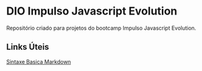 # DIO Impulso Javascript Evolution
Repositório criado para projetos do bootcamp Impulso Javascript Evolution.

## Links Úteis
[Sintaxe Basica Markdown](https://www.markdownguide.org/basic-syntax/)

